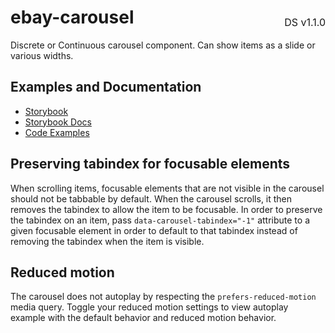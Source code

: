 <h1 style="display: flex; justify-content: space-between; align-items: center;">
    <span>
        ebay-carousel
    </span>
    <span style="font-weight: normal; font-size: medium; margin-bottom: -15px;">
        DS v1.1.0
    </span>
</h1>

Discrete or Continuous carousel component. Can show items as a slide or various widths.

## Examples and Documentation

- [Storybook](https://ebay.github.io/ebayui-core/?path=/story/navigation-disclosure-ebay-carousel)
- [Storybook Docs](https://ebay.github.io/ebayui-core/?path=/docs/navigation-disclosure-ebay-carousel)
- [Code Examples](https://github.com/eBay/ebayui-core/tree/master/src/components/ebay-carousel/examples)

## Preserving tabindex for focusable elements

When scrolling items, focusable elements that are not visible in the carousel should not be tabbable by default. When the carousel scrolls, it then removes the tabindex to allow the item to be focusable.
In order to preserve the tabindex on an item, pass `data-carousel-tabindex="-1"` attribute to a given focusable element in order to default to that tabindex instead of removing the tabindex when the item is visible.

## Reduced motion

The carousel does not autoplay by respecting the `prefers-reduced-motion` media query. Toggle your reduced motion settings to view autoplay example with the default behavior and reduced motion behavior.
